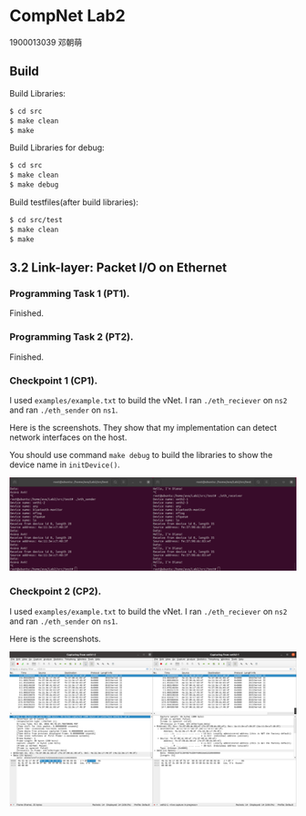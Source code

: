# CompNet Lab2

1900013039 邓朝萌

## Build

Build Libraries:

```bash
$ cd src
$ make clean
$ make
```

Build Libraries for debug:

```bash
$ cd src
$ make clean
$ make debug
```

Build testfiles(after build libraries):

```bash
$ cd src/test
$ make clean
$ make 
```



## 3.2 Link-layer: Packet I/O on Ethernet

### Programming Task 1 (PT1).

Finished.

### Programming Task 2 (PT2).

Finished.

### Checkpoint 1 (CP1).

I used `examples/example.txt` to build the vNet. I ran `./eth_reciever` on `ns2` and ran `./eth_sender` on `ns1`.

Here is the screenshots. They show that my implementation can detect network interfaces on the host.

You should use command `make debug` to build the libraries to show the device name in `initDevice()`.

![image-20211022212855411](checkpoints\CP01\screenshot.png)

### Checkpoint 2 (CP2).

I used `examples/example.txt` to build the vNet. I ran `./eth_reciever` on `ns2` and ran `./eth_sender` on `ns1`.

Here is the screenshots.

![image-20211022212855411](checkpoints\CP02\screenshot.png)

